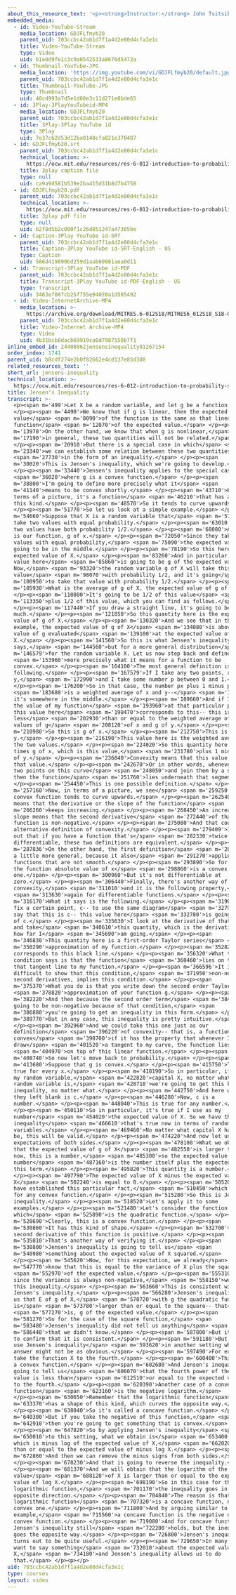 ```yaml
---
about_this_resource_text: '<p><strong>Instructor:</strong> John Tsitsiklis</p>'
embedded_media:
  - id: Video-YouTube-Stream
    media_location: GDJFLfmyb20
    parent_uid: 703ccbc42ab1d7f1a4d2e80d4cfa3e1c
    title: Video-YouTube-Stream
    type: Video
    uid: b1e0d9fe1c3c9a0542533a8676d5472a
  - id: Thumbnail-YouTube-JPG
    media_location: 'https://img.youtube.com/vi/GDJFLfmyb20/default.jpg'
    parent_uid: 703ccbc42ab1d7f1a4d2e80d4cfa3e1c
    title: Thumbnail-YouTube-JPG
    type: Thumbnail
    uid: 40cd993a7d5e1d08e3c11d271e8bde65
  - id: 3Play-3PlayYouTubeid-MP4
    media_location: GDJFLfmyb20
    parent_uid: 703ccbc42ab1d7f1a4d2e80d4cfa3e1c
    title: 3Play-3Play YouTube id
    type: 3Play
    uid: 7e37c62d53d12ba0148cfa821e378487
  - id: GDJFLfmyb20.srt
    parent_uid: 703ccbc42ab1d7f1a4d2e80d4cfa3e1c
    technical_location: >-
      https://ocw.mit.edu/resources/res-6-012-introduction-to-probability-spring-2018/part-ii-inference-limit-theorems/jensens-inequality/GDJFLfmyb20.srt
    title: 3play caption file
    type: null
    uid: ca9a9d581b539e2ba415d31b8d7b4758
  - id: GDJFLfmyb20.pdf
    parent_uid: 703ccbc42ab1d7f1a4d2e80d4cfa3e1c
    technical_location: >-
      https://ocw.mit.edu/resources/res-6-012-introduction-to-probability-spring-2018/part-ii-inference-limit-theorems/jensens-inequality/GDJFLfmyb20.pdf
    title: 3play pdf file
    type: null
    uid: b2f8d5b2c090f1c26d851247a47305be
  - id: Caption-3Play YouTube id-SRT
    parent_uid: 703ccbc42ab1d7f1a4d2e80d4cfa3e1c
    title: Caption-3Play YouTube id-SRT-English - US
    type: Caption
    uid: 586d419890bd259d1aab60981aea0d11
  - id: Transcript-3Play YouTube id-PDF
    parent_uid: 703ccbc42ab1d7f1a4d2e80d4cfa3e1c
    title: Transcript-3Play YouTube id-PDF-English - US
    type: Transcript
    uid: 3463ef00fcb25f755e94020a1d505492
  - id: Video-InternetArchive-MP4
    media_location: >-
      https://archive.org/download/MITRES.6-012S18/MITRES6_012S18_S18-02_300k.mp4
    parent_uid: 703ccbc42ab1d7f1a4d2e80d4cfa3e1c
    title: Video-Internet Archive-MP4
    type: Video
    uid: 4b31bcb8dacb69919ca0d7987550b7f1
inline_embed_id: 24408862jensensinequality91267154
order_index: 1741
parent_uid: b8cdf274e2b0f82662e4cd137e85d308
related_resources_text: ''
short_url: jensens-inequality
technical_location: >-
  https://ocw.mit.edu/resources/res-6-012-introduction-to-probability-spring-2018/part-ii-inference-limit-theorems/jensens-inequality
title: Jensen's Inequality
transcript: >-
  <p><span m='499'>Let X be a random variable, and let g be a function.</span>
  </p><p><span m='4490'>We know that if g is linear, then the expected
  value</span> <span m='8090'>of the function is the same as that linear
  function</span> <span m='12070'>of the expected value.</span> </p><p><span
  m='13970'>On the other hand, we know that when g is nonlinear,</span> <span
  m='17190'>in general, these two quantities will not be related.</span>
  </p><p><span m='20910'>But there is a special case in which</span> <span
  m='23340'>we can establish some relation between these two quantities</span>
  <span m='27730'>in the form of an inequality.</span> </p><p><span
  m='30020'>This is Jensen's inequality, which we're going to develop.</span>
  </p><p><span m='33440'>Jensen's inequality applies to the special case</span>
  <span m='36020'>where g is a convex function.</span> </p><p><span
  m='38800'>I'm going to define more precisely what it</span> <span
  m='41140'>means to be convex shortly.</span> </p><p><span m='43710'>But in
  terms of a picture, it's a function</span> <span m='46210'>that has a shape of
  this kind.</span> </p><p><span m='48570'>So it tends to curve upwards.</span>
  </p><p><span m='51770'>So let us look at a simple example.</span> </p><p><span
  m='54660'>Suppose that X is a random variable that</span> <span m='57660'>can
  take two values with equal probability.</span> </p><p><span m='63010'>So these
  two values have both probability 1/2.</span> </p><p><span m='68080'>And this
  is our function, g of x.</span> </p><p><span m='72050'>Since they take the two
  values with equal probability,</span> <span m='75090'>the expected value is
  going to be in the middle.</span> </p><p><span m='78190'>So this here is the
  expected value of X.</span> </p><p><span m='83260'>And in particular, this
  value here</span> <span m='85860'>is going to be g of the expected value of X.
  Now,</span> <span m='93320'>the random variable g of X will take this
  value</span> <span m='98070'>with probability 1/2, and it's going</span> <span
  m='100950'>to take that value with probability 1/2.</span> </p><p><span
  m='105930'>What is the average of g of X, the expected value of g of X?</span>
  </p><p><span m='110800'>It's going to be 1/2 of this value</span> <span
  m='113350'>plus 1/2 of this value, which you can find as follows.</span>
  </p><p><span m='117440'>If you draw a straight line, it's going to be this
  much.</span> </p><p><span m='121850'>So this quantity here is the expected
  value of g of X.</span> </p><p><span m='130320'>And we see that in this
  example, the expected value of g of X</span> <span m='134080'>is above the
  value of g evaluated</span> <span m='139100'>at the expected value of
  X.</span> </p><p><span m='141560'>So this is what Jensen's inequality
  says,</span> <span m='144560'>but for a more general distribution</span> <span
  m='146579'>for the random variable X. Let us now step back and define</span>
  <span m='153960'>more precisely what it means for a function to be
  convex.</span> </p><p><span m='164100'>The most general definition is the
  following.</span> </p><p><span m='167579'>If I take any two points, x and
  y,</span> <span m='172990'>and I take some number p between 0 and 1.</span>
  </p><p><span m='176200'>So in that case, the number px plus 1 minus py</span>
  <span m='183680'>is a weighted average of x and y--</span> <span m='187170'>so
  it's somewhere in the middle.</span> </p><p><span m='189660'>And if I look at
  the value of my function</span> <span m='193960'>at that particular point-- so
  this value here</span> <span m='198470'>corresponds to this-- this is
  less</span> <span m='202930'>than or equal to the weighted average of the
  values of g</span> <span m='208120'>of x and g of y.</span> </p><p><span
  m='210980'>So this is g of x.</span> </p><p><span m='212750'>This is g of
  y.</span> </p><p><span m='216190'>This value here is the weighted average of
  the two values.</span> </p><p><span m='224020'>So this quantity here is p
  times g of x, which is this value,</span> <span m='231780'>plus 1 minus p, g
  of y.</span> </p><p><span m='236840'>Convexity means that this value is below
  that value.</span> </p><p><span m='242670'>Or in other words, whenever I take
  two points on this curve</span> <span m='248050'>and join them by a segment,
  then the function</span> <span m='251760'>lies underneath that segment.</span>
  </p><p><span m='254450'>This is one possible definition.</span> </p><p><span
  m='257160'>Now, in terms of a picture, we see</span> <span m='259250'>that a
  convex function tends to curve upwards.</span> </p><p><span m='262540'>This
  means that the derivative or the slope of the function</span> <span
  m='266260'>keeps increasing.</span> </p><p><span m='268450'>An increasing
  slope means that the second derivative</span> <span m='272440'>of that
  function is non-negative.</span> </p><p><span m='275080'>And that could be an
  alternative definition of convexity.</span> </p><p><span m='279409'>It turns
  out that if you have a function that's</span> <span m='282330'>twice
  differentiable, these two definitions are equivalent.</span> </p><p><span
  m='287836'>On the other hand, the first definition</span> <span m='289460'>is
  a little more general, because it also</span> <span m='291270'>applies to
  functions that are not smooth.</span> </p><p><span m='293890'>So for example,
  the function absolute value of x</span> <span m='298860'>is a convex
  one.</span> </p><p><span m='300960'>But it's not differentiable at
  zero.</span> </p><p><span m='306440'>Finally, there's another way of defining
  convexity,</span> <span m='311010'>and it is the following property,</span>
  <span m='313630'>again for differentiable functions.</span> </p><p><span
  m='316170'>What it says is the following.</span> </p><p><span m='319010'>If I
  fix a certain point, c-- to use the same diagram</span> <span m='327910'>let's
  say that this is c-- this value here</span> <span m='332780'>is going to be g
  of c.</span> </p><p><span m='335630'>I look at the derivative of that function
  and take</span> <span m='340610'>this quantity, which is the derivative times
  how far I</span> <span m='345690'>am going.</span> </p><p><span
  m='346830'>This quantity here is a first-order Taylor series</span> <span
  m='350290'>approximation of my function.</span> </p><p><span m='352820'>So it
  corresponds to this black line.</span> </p><p><span m='356320'>What this
  condition says is that the function</span> <span m='360460'>lies on top of
  that tangent line to my function.</span> </p><p><span m='366596'>It is not too
  difficult to show that this condition,</span> <span m='371950'>non-negative
  second derivatives, implies this condition.</span> </p><p><span
  m='375370'>What you do is that you write down the second order Taylor</span>
  <span m='378820'>approximation of your function g.</span> </p><p><span
  m='382220'>And then because the second order term</span> <span m='384135'>is
  going to be non-negative because of that condition,</span> <span
  m='386880'>you're going to get an inequality in this form.</span> </p><p><span
  m='389770'>But in any case, this inequality is pretty intuitive.</span>
  </p><p><span m='392960'>And we could take this one just as our
  definition</span> <span m='396220'>of convexity-- that is, a function is
  convex</span> <span m='398700'>if it has the property that whenever I
  draw</span> <span m='401520'>a tangent to my curve, the function lies</span>
  <span m='404970'>on top of this linear function.</span> </p><p><span
  m='408740'>So now let's move back to probability.</span> </p><p><span
  m='413680'>Suppose that g is convex.</span> </p><p><span m='415750'>This is
  true for every x.</span> </p><p><span m='418190'>So in particular, if I have
  my random variable,</span> <span m='422820'>capital X, no matter what my
  random variable is,</span> <span m='428710'>we're going to get this kind of
  inequality, no matter what.</span> </p><p><span m='442750'>And here what I
  they left blank is c.</span> </p><p><span m='446280'>Now, c is a
  number.</span> </p><p><span m='448040'>This is true for any number.</span>
  </p><p><span m='450110'>So in particular, it's true if I use as my
  number</span> <span m='454020'>the expected value of X. So we have this
  inequality</span> <span m='466610'>that's true now in terms of random
  variables.</span> </p><p><span m='469460'>No matter what capital X happens to
  be, this will be valid.</span> </p><p><span m='474220'>And now let us take
  expectations of both sides.</span> </p><p><span m='478100'>What we obtain is
  that the expected value of g of X</span> <span m='482550'>is larger than--
  now, this is a number,</span> <span m='485300'>so the expected value of that
  number</span> <span m='487160'>is the number itself plus the expected value of
  this term.</span> </p><p><span m='495820'>This quantity is a number.</span>
  </p><p><span m='497790'>The expected value of X minus the expected value of
  X</span> <span m='502240'>is equal to 0.</span> </p><p><span m='505200'>And we
  have established this particular fact,</span> <span m='510450'>which is true
  for any convex function.</span> </p><p><span m='515280'>So this is Jensen's
  inequality.</span> </p><p><span m='518520'>Let's apply it to some
  examples.</span> </p><p><span m='521480'>Let's consider the function g,
  which</span> <span m='525890'>is the quadratic function.</span> </p><p><span
  m='528690'>Clearly, this is a convex function.</span> </p><p><span
  m='530860'>It has this kind of shape.</span> </p><p><span m='532700'>And the
  second derivative of this function is positive.</span> </p><p><span
  m='535810'>That's another way of verifying it.</span> </p><p><span
  m='538800'>Jensen's inequality is going to tell us</span> <span
  m='540980'>something about the expected value of X squared.</span>
  </p><p><span m='545620'>Now, for this expectation, we already</span> <span
  m='547770'>know that this is equal to the variance of X plus the square</span>
  <span m='552970'>of the expected value.</span> </p><p><span m='555310'>And
  since the variance is always non-negative,</span> <span m='558150'>we obtain
  this inequality.</span> </p><p><span m='563660'>This is consistent with
  Jensen's inequality.</span> </p><p><span m='566280'>Jensen's inequality tells
  us that E of g of X,</span> <span m='570720'>with g the quadratic function,
  is</span> <span m='573780'>larger than or equal to the square-- that</span>
  <span m='577270'>is, g of the expected value.</span> </p><p><span
  m='581270'>So for the case of the square function,</span> <span
  m='583480'>Jensen's inequality did not tell us anything</span> <span
  m='586440'>that we didn't know.</span> </p><p><span m='587800'>But it's nice
  to confirm that it is consistent.</span> </p><p><span m='591180'>But we could
  use Jensen's inequality</span> <span m='593620'>in another setting where the
  answer might not be as obvious.</span> </p><p><span m='597490'>For example,
  take the function X to the fourth.</span> </p><p><span m='600400'>This is also
  a convex function.</span> </p><p><span m='602680'>And Jensen's inequality is
  going to tell us</span> <span m='606070'>that the fourth power of the expected
  value is less than</span> <span m='612510'>or equal to the expected value of X
  to the fourth.</span> </p><p><span m='620390'>Another case of a convex
  function</span> <span m='623160'>is the negative logarithm.</span>
  </p><p><span m='630650'>Remember that the logarithmic function</span> <span
  m='633370'>has a shape of this kind, which curves the opposite way.</span>
  </p><p><span m='638040'>So it's called a concave function.</span> </p><p><span
  m='640300'>But if you take the negative of this function,</span> <span
  m='642910'>then you're going to get something that is convex.</span>
  </p><p><span m='647820'>So by applying Jensen's inequality</span> <span
  m='650010'>to this setting, what we obtain is</span> <span m='653400'>that g,
  which is minus log of the expected value of X,</span> <span m='662020'>is less
  than or equal to the expected value of minus log X.</span> </p><p><span
  m='672860'>And then we can remove the minus signs from both sides.</span>
  </p><p><span m='678230'>And that is going to reverse the inequality.</span>
  </p><p><span m='681370'>And we will obtain that the logarithm of the expected
  value</span> <span m='688120'>of X is larger than or equal to the expected
  value of log X.</span> </p><p><span m='698190'>So in this case for the
  logarithmic function,</span> <span m='701170'>the inequality goes in the
  opposite direction.</span> </p><p><span m='704840'>The reason is that the
  logarithmic function</span> <span m='707320'>is a concave function, not a
  convex one.</span> </p><p><span m='711800'>And by arguing similar to this
  example,</span> <span m='715560'>a concave function is the negative of a
  convex function.</span> </p><p><span m='719080'>And for concave functions,
  Jensen's inequality still</span> <span m='722200'>holds, but the inequality
  goes the opposite way.</span> </p><p><span m='726800'>Jensen's inequality
  turns out to be quite useful.</span> </p><p><span m='729650'>In many cases, we
  want to say something</span> <span m='732010'>about the expected value of g of
  X,</span> <span m='734180'>and Jensen's inequality allows us to do
  that.</span> </p><p></p>
uid: 703ccbc42ab1d7f1a4d2e80d4cfa3e1c
type: courses
layout: video
---
```

